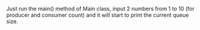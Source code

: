 Just run the main() method of Main class, input 2 numbers from 1 to 10 (for producer and consumer count) and it will start to print the current queue size.